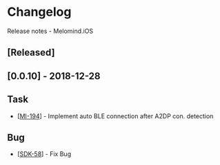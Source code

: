 # Changelog
Release notes - Melomind.iOS

## [Released]

## [0.0.10] - 2018-12-28

## Task
*   [[MI-194](https://mybrain.atlassian.net/browse/MI-194)] - Implement auto BLE connection after A2DP con. detection

## Bug

*   [[SDK-58](https://mybrain.atlassian.net/browse/SDK-58)] - Fix Bug